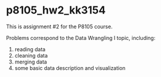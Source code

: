 # p8105_hw2_kk3154

This is assignment #2 for the P8105 course.

Problems correspond to the Data Wrangling I topic, including:

1. reading data
2. cleaning data
3. merging data
4. some basic data description and visualization




